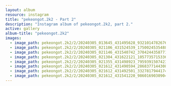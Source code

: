 ```yaml
---
layout: album
resource: instagram
title: "pekeongot.2k2 - Part 2"
description: "Instagram album of pekeongot.2k2, part 2."
active: gallery
album-title: "pekeongot.2k2"
images:
  - image_path: pekeongot.2k2/2/20240305_013645_431495628_932101478267683_6690875260176426446_n.jpg
  - image_path: pekeongot.2k2/2/20240305_021106_431524539_1750024535488270_4092875280667265350_n.jpg
  - image_path: pekeongot.2k2/2/20240305_021146_431540742_370424435877134_7366637678114295294_n.jpg
  - image_path: pekeongot.2k2/2/20240305_021304_431622121_1057735715336565_4530698820916901719_n.jpg
  - image_path: pekeongot.2k2/2/20240305_021355_431498923_7959391507423692_5279728698555155304_n.jpg
  - image_path: pekeongot.2k2/2/20240305_021612_431490594_286837714430830_2138662975567940332_n.jpg
  - image_path: pekeongot.2k2/2/20240305_021612_431492501_3327817944174989_420101912000675666_n.jpg
  - image_path: pekeongot.2k2/2/20240305_021612_431541220_986016903090427_6969941847963358949_n.jpg
---
```

